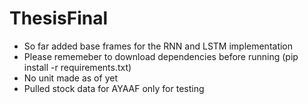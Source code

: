 # ThesisFinal
- So far added base frames for the RNN and LSTM implementation
- Please rememeber to download dependencies before running (pip install -r requirements.txt)
- No unit made as of yet 
- Pulled stock data for AYAAF only for testing 